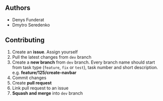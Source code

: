 ## Authors

- Denys Funderat
- Dmytro Seredenko

## Contributing

1. Create an **issue**. Assign yourself
2. Pull the latest changes from `dev` branch
3. Create a **new branch** from `dev` branch. Every branch name should start from task type (`feature`, `fix` or
   `test`), task number and short description. e.g. **feature/125/create-navbar**
4. Commit changes
5. Create **pull request**
6. Link pull request to an issue
7. **Squash and merge** into `dev` branch
